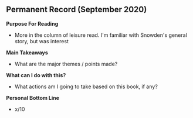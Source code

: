 ## Permanent Record (September 2020)
**Purpose For Reading**
- More in the column of leisure read. I'm familiar with Snowden's general story, but was interest
 
**Main Takeaways**
- What are the major themes / points made?

**What can I do with this?**
- What actions am I going to take based on this book, if any?

**Personal Bottom Line**
- x/10
<!--stackedit_data:
eyJoaXN0b3J5IjpbLTI5OTQ1ODU3Nl19
-->